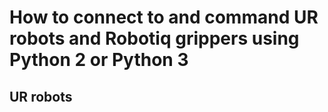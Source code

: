 # How to connect to and command UR robots and Robotiq grippers using Python 2 or Python 3

## UR robots
